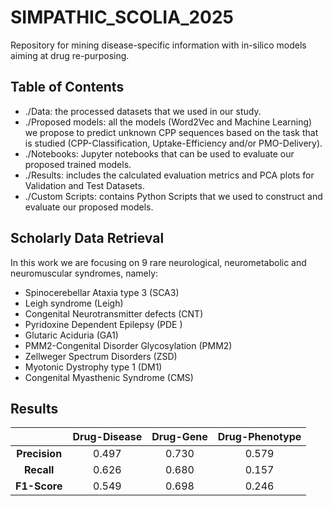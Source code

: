 # SIMPATHIC_SCOLIA_2025
Repository for mining disease-specific information with in-silico models aiming at drug re-purposing.

## Table of Contents
- ./Data: the processed datasets that we used in our study.
- ./Proposed models: all the models (Word2Vec and Machine Learning) we propose to predict unknown CPP sequences based on the task that is studied (CPP-Classification, Uptake-Efficiency and/or PMO-Delivery).
- ./Notebooks: Jupyter notebooks that can be used to evaluate our proposed trained models.
- ./Results: includes the calculated evaluation metrics and PCA plots for Validation and Test Datasets.
- ./Custom Scripts: contains Python Scripts that we used to construct and evaluate our proposed models.

## Scholarly Data Retrieval
In this work we are focusing on 9 rare neurological, neurometabolic and neuromuscular syndromes, namely:

- Spinocerebellar Ataxia type 3 (SCA3)
- Leigh syndrome (Leigh)
- Congenital Neurotransmitter defects (CNT)
- Pyridoxine Dependent Epilepsy (PDE )
- Glutaric Aciduria (GA1)
- PMM2-Congenital Disorder Glycosylation (PMM2)
- Zellweger Spectrum Disorders (ZSD)
- Myotonic Dystrophy type 1 (DM1)
- Congenital Myasthenic Syndrome (CMS)

## Results
| | Drug-Disease | Drug-Gene | Drug-Phenotype |
| :---:         | :---:         |     :---:      |         :---: |
| **Precision**   | 0.497   | 0.730     | 0.579    |
| **Recall**   | 0.626     | 0.680       | 0.157      |
| **F1-Score**   | 0.549     | 0.698       | 0.246      |
